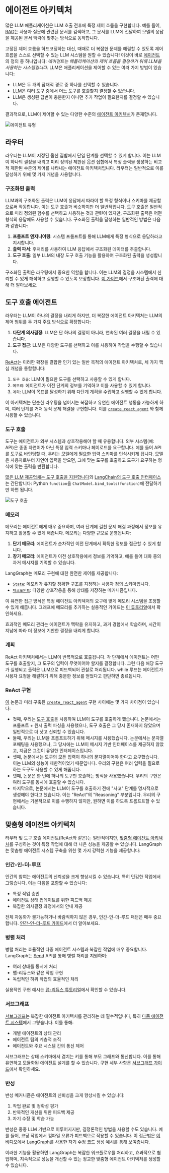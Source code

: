 # 에이전트 아키텍처

많은 LLM 애플리케이션은 LLM 호출 전후에 특정 제어 흐름을 구현합니다. 예를 들어, [RAG](https://github.com/langchain-ai/rag-from-scratch)는 사용자 질문에 관련된 문서를 검색하고, 그 문서를 LLM에 전달하여 모델의 응답을 제공된 문서 맥락에 맞추는 방식으로 동작합니다.

고정된 제어 흐름을 하드코딩하는 대신, 때때로 더 복잡한 문제를 해결할 수 있도록 제어 흐름을 스스로 선택할 수 있는 LLM 시스템을 원할 수 있습니다! 이것이 바로 [에이전트](https://blog.langchain.dev/what-is-an-agent/)의 정의 중 하나입니다: *에이전트는 애플리케이션의 제어 흐름을 결정하기 위해 LLM을 사용하는 시스템입니다.* LLM은 애플리케이션을 제어할 수 있는 여러 가지 방법이 있습니다:

- LLM은 두 개의 잠재적 경로 중 하나를 선택할 수 있습니다.
- LLM은 여러 도구 중에서 어느 도구를 호출할지 결정할 수 있습니다.
- LLM은 생성된 답변이 충분한지 아니면 추가 작업이 필요한지를 결정할 수 있습니다.

결과적으로, LLM이 제어할 수 있는 다양한 수준의 [에이전트 아키텍처](https://blog.langchain.dev/what-is-a-cognitive-architecture/)가 존재합니다.

![에이전트 유형](img/agent_types.png)

## 라우터

라우터는 LLM이 지정된 옵션 집합에서 단일 단계를 선택할 수 있게 합니다. 이는 LLM이 하나의 결정을 내리고 미리 정의된 제한된 옵션 집합에서 특정 출력을 생성하는 비교적 제한된 수준의 제어를 나타내는 에이전트 아키텍처입니다. 라우터는 일반적으로 이를 달성하기 위해 몇 가지 개념을 사용합니다.

### 구조화된 출력

LLM과의 구조화된 출력은 LLM이 응답에서 따라야 할 특정 형식이나 스키마를 제공함으로써 작동합니다. 이는 도구 호출과 비슷하지만 더 일반적입니다. 도구 호출은 일반적으로 미리 정의된 함수를 선택하고 사용하는 것과 관련이 있지만, 구조화된 출력은 어떤 형식의 응답에도 사용할 수 있습니다. 구조화된 출력을 달성하는 일반적인 방법은 다음과 같습니다:

1. **프롬프트 엔지니어링**: 시스템 프롬프트를 통해 LLM에게 특정 형식으로 응답하라고 지시합니다.
2. **출력 파서**: 후처리를 사용하여 LLM 응답에서 구조화된 데이터를 추출합니다.
3. **도구 호출**: 일부 LLM의 내장 도구 호출 기능을 활용하여 구조화된 출력을 생성합니다.

구조화된 출력은 라우팅에서 중요한 역할을 합니다. 이는 LLM의 결정을 시스템에서 신뢰할 수 있게 해석하고 실행할 수 있도록 보장합니다. [이 가이드](https://python.langchain.com/docs/how_to/structured_output/)에서 구조화된 출력에 대해 더 알아보세요.

## 도구 호출 에이전트

라우터는 LLM이 하나의 결정을 내리게 하지만, 더 복잡한 에이전트 아키텍처는 LLM의 제어 범위를 두 가지 주요 방식으로 확장합니다:

1. **다단계 의사결정**: LLM은 단 하나의 결정이 아니라, 연속된 여러 결정을 내릴 수 있습니다.
2. **도구 접근**: LLM은 다양한 도구를 선택하고 이를 사용하여 작업을 수행할 수 있습니다.

[ReAct](https://arxiv.org/abs/2210.03629)는 이러한 확장을 결합한 인기 있는 일반 목적의 에이전트 아키텍처로, 세 가지 핵심 개념을 통합합니다:

1. `도구 호출`: LLM이 필요한 도구를 선택하고 사용할 수 있게 합니다.
2. `메모리`: 에이전트가 이전 단계의 정보를 기억하고 이를 사용할 수 있게 합니다.
3. `계획`: LLM이 목표를 달성하기 위해 다단계 계획을 수립하고 실행할 수 있게 합니다.

이 아키텍처는 단순한 라우팅을 넘어서는 복잡하고 유연한 에이전트 행동을 가능하게 하며, 여러 단계를 거쳐 동적 문제 해결을 구현합니다. 이를 [`create_react_agent`](../how-tos/create-react-agent.ipynb) 와 함께 사용할 수 있습니다.

### 도구 호출

도구는 에이전트가 외부 시스템과 상호작용해야 할 때 유용합니다. 외부 시스템(예: API)은 종종 자연어가 아닌 특정 입력 스키마나 페이로드를 요구합니다. 예를 들어 API를 도구로 바인딩할 때, 우리는 모델에게 필요한 입력 스키마를 인식시키게 됩니다. 모델은 사용자로부터 자연어 입력을 받으면, 그에 맞는 도구를 호출하고 도구가 요구하는 형식에 맞는 출력을 반환합니다.

[많은 LLM 제공업체는 도구 호출을 지원합니다](https://python.langchain.com/docs/integrations/chat/)와 [LangChain의 도구 호출 인터페이스](https://blog.langchain.dev/improving-core-tool-interfaces-and-docs-in-langchain/)는 간단합니다: Python `function`을 `ChatModel.bind_tools(function)`에 전달하기만 하면 됩니다.

![도구 호출](img/tool_call.png)

### 메모리

메모리는 에이전트에게 매우 중요하며, 여러 단계에 걸친 문제 해결 과정에서 정보를 유지하고 활용할 수 있게 해줍니다. 메모리는 다양한 규모로 운영됩니다:

1. **단기 메모리**: 에이전트가 순차적인 이전 단계에서 획득한 정보를 접근할 수 있게 합니다.
2. **장기 메모리**: 에이전트가 이전 상호작용에서 정보를 기억하고, 예를 들어 대화 중의 과거 메시지를 기억할 수 있습니다.

LangGraph는 메모리 구현에 대한 완전한 제어를 제공합니다:

- [`State`](./low_level.md#state): 메모리가 유지할 정확한 구조를 지정하는 사용자 정의 스키마입니다.
- [`체크포인트`](./persistence.md): 다양한 상호작용을 통해 상태를 저장하는 메커니즘입니다.

이 유연한 접근 방식은 특정 에이전트 아키텍처의 요구에 맞게 메모리 시스템을 조정할 수 있게 해줍니다. 그래프에 메모리를 추가하는 실용적인 가이드는 [이 튜토리얼](../how-tos/persistence.ipynb)에서 확인하세요.

효과적인 메모리 관리는 에이전트가 맥락을 유지하고, 과거 경험에서 학습하며, 시간이 지남에 따라 더 정보에 기반한 결정을 내리게 합니다.

### 계획

ReAct 아키텍처에서는 LLM이 반복적으로 호출됩니다. 각 단계에서 에이전트는 어떤 도구를 호출할지, 그 도구의 입력이 무엇이어야 할지를 결정합니다. 그런 다음 해당 도구가 실행되고 출력은 LLM으로 피드백되어 관찰로 처리됩니다. while 루프는 에이전트가 사용자 요청을 해결하기 위해 충분한 정보를 얻었다고 판단하면 종료됩니다.

### ReAct 구현

[이](https://arxiv.org/abs/2210.03629) 논문과 미리 구축된 [`create_react_agent`](langgraph.prebuilt.chat_agent_executor.create_react_agent) 구현 사이에는 몇 가지 차이점이 있습니다:

- 첫째, 우리는 [도구 호출](#도구-호출)을 사용하여 LLM이 도구를 호출하게 했습니다. 논문에서는 프롬프트 + 원시 출력 파싱을 사용했으나, 도구 호출은 그 당시 존재하지 않았으며 일반적으로 더 낫고 신뢰할 수 있습니다.
- 둘째, 우리는 LLM을 프롬프트하기 위해 메시지를 사용했습니다. 논문에서는 문자열 포매팅을 사용했으나, 그 당시에는 LLM이 메시지 기반 인터페이스를 제공하지 않았고, 지금은 그것이 유일한 인터페이스입니다.
- 셋째, 논문에서는 도구의 모든 입력이 하나의 문자열이어야 한다고 요구했습니다. 이는 LLM의 성능이 제한적이었기 때문입니다. 우리의 구현은 여러 입력을 필요로 하는 도구도 사용할 수 있게 해줍니다.
- 넷째, 논문은 한 번에 하나의 도구만 호출하는 방식을 사용했습니다. 우리의 구현은 여러 도구를 동시에 호출할 수 있습니다.
- 마지막으로, 논문에서는 LLM이 도구를 호출하기 전에 "사고" 단계를 명시적으로 생성해야 한다고 했습니다. 이는 "ReAct"의 "Reasoning" 부분입니다. 우리의 구현에서는 기본적으로 이를 수행하지 않지만, 원하면 이를 하도록 프롬프트할 수 있습니다.

## 맞춤형 에이전트 아키텍처

라우터 및 도구 호출 에이전트(ReAct와 같은)는 일반적이지만, [맞춤형 에이전트 아키텍처](https://blog.langchain.dev/why-you-should-outsource-your-agentic-infrastructure-but-own-your-cognitive-architecture/)를 구성하는 것이 특정 작업에 대해 더 나은 성능을 제공할 수 있습니다. LangGraph는 맞춤형 에이전트 시스템 구축을 위한 몇 가지 강력한 기능을 제공합니다:

### 인간-인-더-루프

인간의 참여는 에이전트의 신뢰성을 크게 향상시킬 수 있습니다, 특히 민감한 작업에서 그렇습니다. 이는 다음을 포함할 수 있습니다:

- 특정 작업 승인
- 에이전트 상태 업데이트를 위한 피드백 제공
- 복잡한 의사결정 과정에서의 안내 제공

전체 자동화가 불가능하거나 바람직하지 않은 경우, 인간-인-더-루프 패턴은 매우 중요합니다. [인간-인-더-루프 가이드](./human_in_the_loop.md)에서 더 알아보세요.

### 병렬 처리

병렬 처리는 효율적인 다중 에이전트 시스템과 복잡한 작업에 매우 중요합니다. LangGraph는 [Send](./low_level.md#send) API를 통해 병렬 처리를 지원하며:

- 여러 상태를 동시에 처리
- 맵-리듀스와 같은 작업 구현
- 독립적인 하위 작업의 효율적인 처리

실용적인 구현 예시는 [맵-리듀스 튜토리얼](../how-tos/map-reduce.ipynb)에서 확인할 수 있습니다.

### 서브그래프

[서브그래프](./low_level.md#subgraphs)는 복잡한 에이전트 아키텍처를 관리하는 데 필수적입니다, 특히 [다중 에이전트 시스템](./multi_agent.md)에서 그렇습니다. 이를 통해:

- 개별 에이전트의 상태 관리
- 에이전트 팀의 계층적 조직
- 에이전트와 주요 시스템 간의 통신 제어

서브그래프는 상태 스키마에서 겹치는 키를 통해 부모 그래프와 통신합니다. 이를 통해 유연하고 모듈화된 에이전트 설계를 할 수 있습니다. 구현 세부 사항은 [서브그래프 가이드](../how-tos/subgraph.ipynb)에서 확인하세요.

### 반성

반성 메커니즘은 에이전트의 신뢰성을 크게 향상시킬 수 있습니다:

1. 작업 완료 및 정확성 평가
2. 반복적인 개선을 위한 피드백 제공
3. 자기 수정 및 학습 가능

반성은 종종 LLM 기반으로 이루어지지만, 결정론적인 방법을 사용할 수도 있습니다. 예를 들어, 코딩 작업에서 컴파일 오류가 피드백으로 작용할 수 있습니다. 이 접근법은 [이 비디오](https://www.youtube.com/watch?v=MvNdgmM7uyc)에서 LangGraph를 사용한 자기 수정 코드 생성 예시를 통해 보여줍니다.

이러한 기능을 활용하면 LangGraph는 복잡한 워크플로우를 처리하고, 효과적으로 협업하며, 지속적으로 성능을 개선할 수 있는 정교한 맞춤형 에이전트 아키텍처를 생성할 수 있습니다.